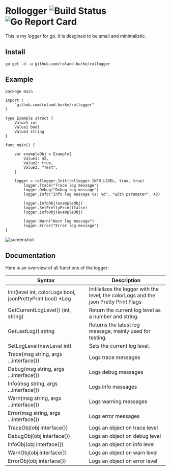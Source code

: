 # Rollogger ![Build Status](https://github.com/roland-burke/rollogger/actions/workflows/simple-workflow.yml/badge.svg) ![Go Report Card](https://goreportcard.com/badge/github.com/roland-burke/rollogger)

This is my logger for go. It is desgined to be small and minimalistic.

## Install
`go get -d -u github.com/roland-burke/rollogger`

## Example

```
package main

import (
	"github.com/roland-burke/rollogger"
)

type Example struct {
	Value1 int
	Value2 bool
	Value3 string
}

func main() {

	var exampleObj = Example{
		Value1: 42,
		Value2: true,
		Value3: "Test",
	}

	logger = rollogger.Init(rollogger.INFO_LEVEL, true, true)
		logger.Trace("Trace log message")
		logger.Debug("Debug log message")
		logger.Info("Info log message %s: %d", "with parameter", 42)

		logger.InfoObj(exampleObj)
		logger.SetPrettyPrint(false)
		logger.InfoObj(exampleObj)

		logger.Warn("Warn log message")
		logger.Error("Error log message")
}
```
![screenshot](https://user-images.githubusercontent.com/56251366/153861030-fd9dbf27-d502-425c-a7cf-59b2597942ea.png)

## Documentation
Here is an overview of all functions of the logger:

| Syntax      | Description |
| ----------- | ----------- |
| Init(level int, colorLogs bool, jsonPrettyPrint bool) *Log	| Initilailzes the logger with the level, the colorLogs and the json Pretty Print Flags	|
| GetCurrentLogLevel() (int, string)   							| Return the current log level as a number and string.					|
| GetLastLog() string  											| Returns the latest log message, mainly used for testing.				|
| SetLogLevel(newLevel int)   									| Sets the current log level.								|
| Trace(msg string, args ...interface{})						| Logs trace messages		|
| Debug(msg string, args ...interface{})   						| Logs debug messages		|
| Info(msg string, args ...interface{})  						| Logs info messages		|
| Warn(msg string, args ...interface{}) 						| Logs warning messages		|
| Error(msg string, args ...interface{}) 						| Logs error messages		|
| TraceObj(obj interface{})										| Logs an object on trace level		|
| DebugObj(obj interface{})   									| Logs an object on debug level		|
| InfoObj(obj interface{})  									| Logs an object on info level		|
| WarnObj(obj interface{}) 										| Logs an object on warn level		|
| ErrorObj(obj interface{}) 									| Logs an object on error level		|

